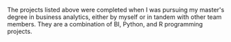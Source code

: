 The projects listed above were completed when I was pursuing my master's degree in business analytics, either by myself or in tandem with other team members. 
They are a combination of BI, Python, and R programming projects.

